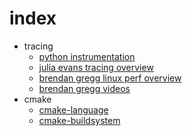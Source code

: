 # index

* tracing
   * [python instrumentation](https://docs.python.org/3/howto/instrumentation.html)
   * [julia evans tracing overview](https://jvns.ca/blog/2017/07/05/linux-tracing-systems/)
   * [brendan gregg linux perf overview](http://www.brendangregg.com/linuxperf.html)
   * [brendan gregg videos](http://www.brendangregg.com/blog/2015-03-17/linux-performance-analysis-perf-tools.html)
* cmake
    * [cmake-language](https://cmake.org/cmake/help/v3.12/manual/cmake-language.7.html)
    * [cmake-buildsystem](https://cmake.org/cmake/help/v3.12/manual/cmake-buildsystem.7.html)
